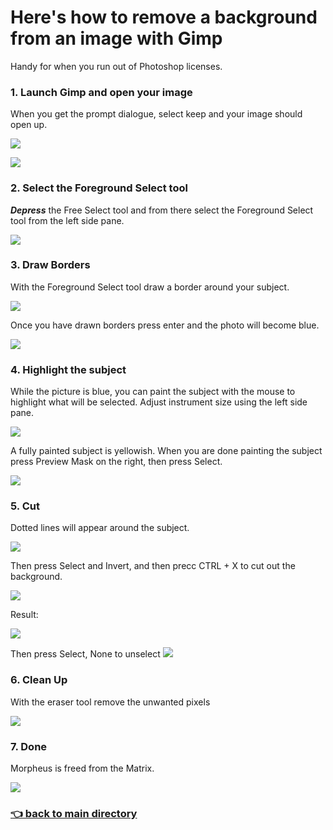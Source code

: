 # Here's how to remove a background from an image with Gimp

Handy for when you run out of Photoshop licenses.

### 1. Launch Gimp and open your image

When you get the prompt dialogue, select keep and your image should open up.

![](keep.jpeg)

![](morpheus.jpeg)

### 2. Select the Foreground Select tool

**_Depress_** the Free Select tool and from there select the Foreground Select tool from the left side pane.

![](foreground-select.jpeg)

### 3. Draw Borders

With the Foreground Select tool draw a border around your subject.

![](border.jpeg)

Once you have drawn borders press enter and the photo will become blue.

![](blue.jpeg)

### 4. Highlight the subject

While the picture is blue, you can paint the subject with the mouse to highlight what will be selected. Adjust instrument size using the left side pane.

![](yellow.jpeg)

A fully painted subject is yellowish. When you are done painting the subject press Preview Mask on the right, then press Select.

![](full-paint.jpeg)

### 5. Cut

Dotted lines will appear around the subject.

![](dotted-lines.jpeg)

Then press Select and Invert, and then precc CTRL + X to cut out the background.

![](invert.jpeg)

Result:

![](almost-done.jpeg)

Then press Select, None to unselect
![](none.jpeg)

### 6. Clean Up

With the eraser tool remove the unwanted pixels

![](eraser.jpeg)

### 7. Done

Morpheus is freed from the Matrix.

![](done.jpeg)

### [:point_left: back to main directory](https://github.com/Mike-ops273/sysadmin#a-repo-with-handy-tools-and-scripts-for-automating-tasks-rocket)
